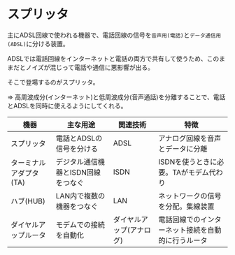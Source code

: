 # スプリッタ

主にADSL回線で使われる機器で、電話回線の信号を`音声用(電話)`と`データ通信用(ADSL)`に分ける装置。

ADSLでは電話回線をインターネットと電話の両方で共有して使うため、このままだとノイズが混じって電話や通信に悪影響が出る。

そこで登場するのがスプリッタ。

=> 高周波成分(インターネット)と低周波成分(音声通話)を分離することで、電話とADSLを同時に使えるようにしてくれる。

| 機器                   | 主な用途                           | 関連技術                 | 特徴                                               |
|------------------------|------------------------------------|--------------------------|----------------------------------------------------|
| スプリッタ             | 電話とADSLの信号を分ける           | ADSL                     | アナログ回線を音声とデータに分離                   |
| ターミナルアダプタ(TA) | デジタル通信機器とISDN回線をつなぐ | ISDN                     | ISDNを使うときに必要。TAがモデム代わり             |
| ハブ(HUB)              | LAN内で複数の機器をつなぐ          | LAN                      | ネットワークの信号を分配。集線装置                 |
| ダイヤルアップルータ   | モデムでの接続を自動化             | ダイヤルアップ(アナログ) | 電話回線でのインターネット接続を自動的に行うルータ |

